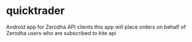 # quicktrader
Android app for Zerodha API clients
this app will place orders on behalf of Zerodha users who are subscribed to kite api
